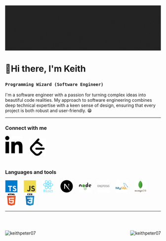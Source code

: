 [![Keith](https://raw.githubusercontent.com/keithpeter07/keithpeter07/main/assets/hello_world-dark.gif)](https://www.linkedin.com/keith-peter)


# 👋Hi there, I'm Keith

### **`Programming Wizard (Software Engineer)`**

I'm a software engineer with a passion for turning complex ideas into beautiful code realities. My approach to software engineering combines deep technical expertise with a keen sense of design, ensuring that every project is both robust and user-friendly. 😁

---
### Connect with me

[![linkedin](https://raw.githubusercontent.com/keithpeter07/keithpeter07/main/assets/linkedin-dark.svg)](https://www.linkedin.com/keith-peter) &nbsp; &nbsp; [![leetcode](https://raw.githubusercontent.com/keithpeter07/keithpeter07/main/assets/leetcode-dark.svg)](https://www.linkedin.com/keith-peter)

#

### Languages and tools

<p align="left">

<img src="https://raw.githubusercontent.com/devicons/devicon/master/icons/typescript/typescript-original.svg" alt="typescript" width="40" />
&nbsp;&nbsp;&nbsp;

<img src="https://raw.githubusercontent.com/devicons/devicon/master/icons/javascript/javascript-original.svg" alt="javascript" width="40" />
&nbsp;&nbsp;&nbsp;

<img src="https://raw.githubusercontent.com/devicons/devicon/master/icons/react/react-original-wordmark.svg" alt="react" width="40" />
&nbsp;&nbsp;&nbsp;

<img src="https://raw.githubusercontent.com/devicons/devicon/master/icons/nextjs/nextjs-original.svg" alt="next" width="40" />
&nbsp;&nbsp;&nbsp;

<img src="https://raw.githubusercontent.com/devicons/devicon/master/icons/nodejs/nodejs-original-wordmark.svg" alt="nodejs" width="40" />
&nbsp;&nbsp;&nbsp;

<img src="https://raw.githubusercontent.com/devicons/devicon/master/icons/express/express-original-wordmark.svg" alt="express" width="40" />
&nbsp;&nbsp;&nbsp; 

<img src="https://raw.githubusercontent.com/devicons/devicon/master/icons/mysql/mysql-original-wordmark.svg" alt="mysql" width="40" />
&nbsp;&nbsp;&nbsp;

<img src="https://raw.githubusercontent.com/devicons/devicon/master/icons/mongodb/mongodb-original-wordmark.svg" alt="mongodb" width="40" />
&nbsp;&nbsp;&nbsp;

<img src="https://raw.githubusercontent.com/devicons/devicon/master/icons/html5/html5-original-wordmark.svg" alt="html5" width="40" />
&nbsp;&nbsp;&nbsp;

<img src="https://raw.githubusercontent.com/devicons/devicon/master/icons/css3/css3-original-wordmark.svg" alt="css3" width="40" /> 

</p>

---
<br/>
<br/>
<p>
<img align="left" src="https://github-readme-streak-stats.herokuapp.com/?user=keithpeter07&" alt="keithpeter07" />

<p><img align="right" src="https://github-readme-stats.vercel.app/api/top-langs?username=keithpeter07&show_icons=true&locale=en&layout=compact" alt="keithpeter07" /></p>
</p>
